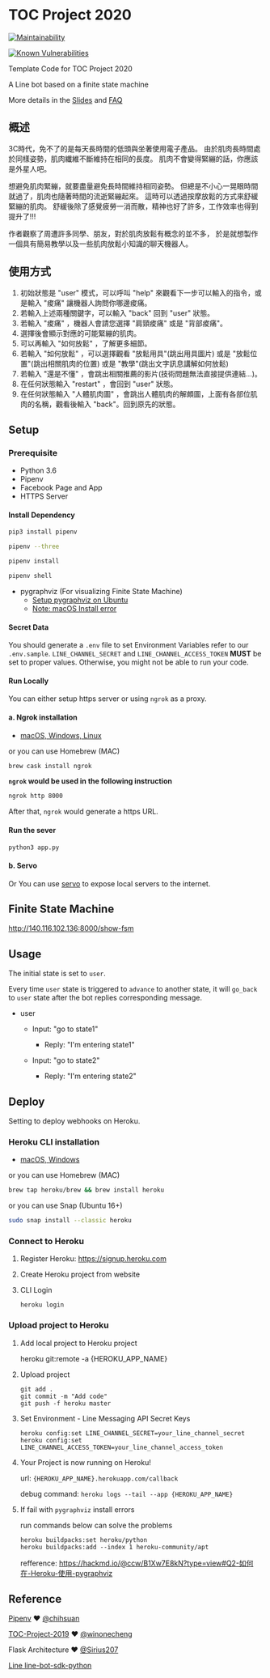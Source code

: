 # TOC Project 2020

[![Maintainability](https://api.codeclimate.com/v1/badges/dc7fa47fcd809b99d087/maintainability)](https://codeclimate.com/github/NCKU-CCS/TOC-Project-2020/maintainability)

[![Known Vulnerabilities](https://snyk.io/test/github/NCKU-CCS/TOC-Project-2020/badge.svg)](https://snyk.io/test/github/NCKU-CCS/TOC-Project-2020)


Template Code for TOC Project 2020

A Line bot based on a finite state machine

More details in the [Slides](https://hackmd.io/@TTW/ToC-2019-Project#) and [FAQ](https://hackmd.io/s/B1Xw7E8kN)

## 概述
3C時代，免不了的是每天長時間的低頭與坐著使用電子產品。
由於肌肉長時間處於同樣姿勢，肌肉纖維不斷維持在相同的長度。
肌肉不會變得緊繃的話，你應該是外星人吧。

想避免肌肉緊繃，就要盡量避免長時間維持相同姿勢。
但總是不小心一晃眼時間就過了，肌肉也隨著時間的流逝緊繃起來。
這時可以透過按摩放鬆的方式來舒緩緊繃的肌肉。
舒緩後除了感覺疲勞一消而散，精神也好了許多，工作效率也得到提升了!!!

作者觀察了周遭許多同學、朋友，對於肌肉放鬆有概念的並不多，
於是就想製作一個具有簡易教學以及一些肌肉放鬆小知識的聊天機器人。

## 使用方式
1. 初始狀態是 "user" 模式，可以呼叫 "help" 來觀看下一步可以輸入的指令，或是輸入 "痠痛" 讓機器人詢問你哪邊痠痛。
2. 若輸入上述兩種關鍵字，可以輸入 "back" 回到 "user" 狀態。
3. 若輸入 "痠痛" ，機器人會請您選擇 "肩頸痠痛" 或是 "背部痠痛"。
4. 選擇後會顯示對應的可能緊繃的肌肉。
5. 可以再輸入 "如何放鬆" ，了解更多細節。
6. 若輸入 "如何放鬆" ，可以選擇觀看 "放鬆用具"(跳出用具圖片) 或是 "放鬆位置"(跳出相關肌肉的位置) 或是 "教學"(跳出文字訊息講解如何放鬆)
7. 若輸入 "還是不懂" ，會跳出相關推薦的影片(技術問題無法直接提供連結...)。
8. 在任何狀態輸入 "restart" ，會回到 "user" 狀態。
9. 在任何狀態輸入 "人體肌肉圖" ，會跳出人體肌肉的解頗圖，上面有各部位肌肉的名稱，觀看後輸入 "back"。回到原先的狀態。


## Setup

### Prerequisite
* Python 3.6
* Pipenv
* Facebook Page and App
* HTTPS Server

#### Install Dependency
```sh
pip3 install pipenv

pipenv --three

pipenv install

pipenv shell
```

* pygraphviz (For visualizing Finite State Machine)
    * [Setup pygraphviz on Ubuntu](http://www.jianshu.com/p/a3da7ecc5303)
	* [Note: macOS Install error](https://github.com/pygraphviz/pygraphviz/issues/100)


#### Secret Data
You should generate a `.env` file to set Environment Variables refer to our `.env.sample`.
`LINE_CHANNEL_SECRET` and `LINE_CHANNEL_ACCESS_TOKEN` **MUST** be set to proper values.
Otherwise, you might not be able to run your code.

#### Run Locally
You can either setup https server or using `ngrok` as a proxy.

#### a. Ngrok installation
* [ macOS, Windows, Linux](https://ngrok.com/download)

or you can use Homebrew (MAC)
```sh
brew cask install ngrok
```

**`ngrok` would be used in the following instruction**

```sh
ngrok http 8000
```

After that, `ngrok` would generate a https URL.

#### Run the sever

```sh
python3 app.py
```

#### b. Servo

Or You can use [servo](http://serveo.net/) to expose local servers to the internet.


## Finite State Machine
http://140.116.102.136:8000/show-fsm

## Usage
The initial state is set to `user`.

Every time `user` state is triggered to `advance` to another state, it will `go_back` to `user` state after the bot replies corresponding message.

* user
	* Input: "go to state1"
		* Reply: "I'm entering state1"

	* Input: "go to state2"
		* Reply: "I'm entering state2"

## Deploy
Setting to deploy webhooks on Heroku.

### Heroku CLI installation

* [macOS, Windows](https://devcenter.heroku.com/articles/heroku-cli)

or you can use Homebrew (MAC)
```sh
brew tap heroku/brew && brew install heroku
```

or you can use Snap (Ubuntu 16+)
```sh
sudo snap install --classic heroku
```

### Connect to Heroku

1. Register Heroku: https://signup.heroku.com

2. Create Heroku project from website

3. CLI Login

	`heroku login`

### Upload project to Heroku

1. Add local project to Heroku project

	heroku git:remote -a {HEROKU_APP_NAME}

2. Upload project

	```
	git add .
	git commit -m "Add code"
	git push -f heroku master
	```

3. Set Environment - Line Messaging API Secret Keys

	```
	heroku config:set LINE_CHANNEL_SECRET=your_line_channel_secret
	heroku config:set LINE_CHANNEL_ACCESS_TOKEN=your_line_channel_access_token
	```

4. Your Project is now running on Heroku!

	url: `{HEROKU_APP_NAME}.herokuapp.com/callback`

	debug command: `heroku logs --tail --app {HEROKU_APP_NAME}`

5. If fail with `pygraphviz` install errors

	run commands below can solve the problems
	```
	heroku buildpacks:set heroku/python
	heroku buildpacks:add --index 1 heroku-community/apt
	```

	refference: https://hackmd.io/@ccw/B1Xw7E8kN?type=view#Q2-如何在-Heroku-使用-pygraphviz

## Reference
[Pipenv](https://medium.com/@chihsuan/pipenv-更簡單-更快速的-python-套件管理工具-135a47e504f4) ❤️ [@chihsuan](https://github.com/chihsuan)

[TOC-Project-2019](https://github.com/winonecheng/TOC-Project-2019) ❤️ [@winonecheng](https://github.com/winonecheng)

Flask Architecture ❤️ [@Sirius207](https://github.com/Sirius207)

[Line line-bot-sdk-python](https://github.com/line/line-bot-sdk-python/tree/master/examples/flask-echo)
